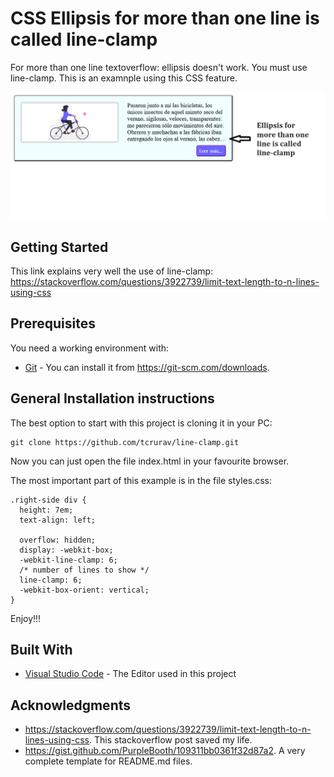 # CSS Ellipsis for more than one line is called line-clamp

For more than one line textoverflow: ellipsis doesn't work. You must use line-clamp. This is an examnple using this CSS feature.

![screenshots](https://github.com/tcrurav/line-clamp/blob/master/screenshots/screenshot-01.png)

## Getting Started

This link explains very well the use of line-clamp:
https://stackoverflow.com/questions/3922739/limit-text-length-to-n-lines-using-css


## Prerequisites

You need a working environment with:
* [Git](https://git-scm.com) - You can install it from https://git-scm.com/downloads.

## General Installation instructions

The best option to start with this project is cloning it in your PC:

```
git clone https://github.com/tcrurav/line-clamp.git
```

Now you can just open the file index.html in your favourite browser. 

The most important part of this example is in the file styles.css:

```
.right-side div {
  height: 7em;
  text-align: left;

  overflow: hidden;
  display: -webkit-box;
  -webkit-line-clamp: 6;
  /* number of lines to show */
  line-clamp: 6;
  -webkit-box-orient: vertical;
}
```

Enjoy!!!


## Built With

* [Visual Studio Code](https://code.visualstudio.com/) - The Editor used in this project

## Acknowledgments

* https://stackoverflow.com/questions/3922739/limit-text-length-to-n-lines-using-css. This stackoverflow post saved my life.
* https://gist.github.com/PurpleBooth/109311bb0361f32d87a2. A very complete template for README.md files.